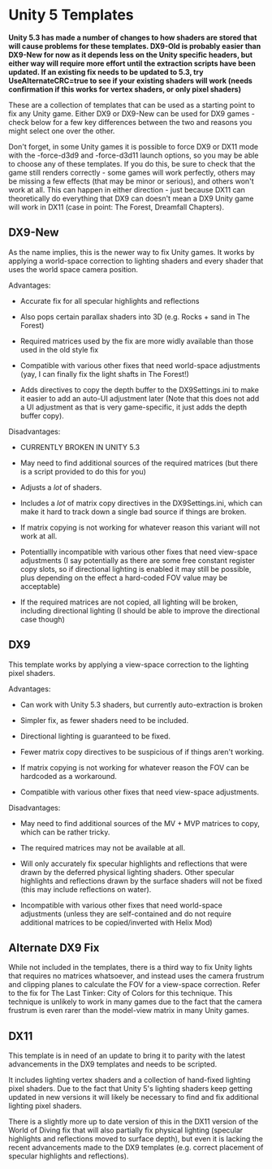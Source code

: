 Unity 5 Templates
=================

**Unity 5.3 has made a number of changes to how shaders are stored that will
cause problems for these templates. DX9-Old is probably easier than DX9-New for
now as it depends less on the Unity specific headers, but either way will
require more effort until the extraction scripts have been updated. If an
existing fix needs to be updated to 5.3, try UseAlternateCRC=true to see if
your existing shaders will work (needs confirmation if this works for vertex
shaders, or only pixel shaders)**

These are a collection of templates that can be used as a starting point to fix
any Unity game. Either DX9 or DX9-New can be used for DX9 games - check below
for a few key differences between the two and reasons you might select one over
the other.

Don't forget, in some Unity games it is possible to force DX9 or DX11 mode with
the -force-d3d9 and -force-d3d11 launch options, so you may be able to choose
any of these templates. If you do this, be sure to check that the game still
renders correctly - some games will work perfectly, others may be missing a few
effects (that may be minor or serious), and others won't work at all. This can
happen in either direction - just because DX11 can theoretically do everything
that DX9 can doesn't mean a DX9 Unity game will work in DX11 (case in point:
The Forest, Dreamfall Chapters).

DX9-New
-------
As the name implies, this is the newer way to fix Unity games. It works by
applying a world-space correction to lighting shaders and every shader that
uses the world space camera position.

Advantages:

- Accurate fix for all specular highlights and reflections

- Also pops certain parallax shaders into 3D (e.g. Rocks + sand in The Forest)

- Required matrices used by the fix are more widly available than those used in
  the old style fix

- Compatible with various other fixes that need world-space adjustments (yay, I
  can finally fix the light shafts in The Forest!)

- Adds directives to copy the depth buffer to the DX9Settings.ini to make it
  easier to add an auto-UI adjustment later (Note that this does not add a UI
  adjustment as that is very game-specific, it just adds the depth buffer
  copy).

Disadvantages:

- CURRENTLY BROKEN IN UNITY 5.3

- May need to find additional sources of the required matrices (but there is a
  script provided to do this for you)

- Adjusts a *lot* of shaders.

- Includes a *lot* of matrix copy directives in the DX9Settings.ini, which can
  make it hard to track down a single bad source if things are broken.

- If matrix copying is not working for whatever reason this variant will not
  work at all.

- Potentiallly incompatible with various other fixes that need view-space
  adjustments (I say potentially as there are some free constant register copy
  slots, so if directional lighting is enabled it may still be possible, plus
  depending on the effect a hard-coded FOV value may be acceptable)

- If the required matrices are not copied, all lighting will be broken,
  including directional lighting (I should be able to improve the directional
  case though)

DX9
---
This template works by applying a view-space correction to the lighting pixel
shaders.

Advantages:

- Can work with Unity 5.3 shaders, but currently auto-extraction is broken

- Simpler fix, as fewer shaders need to be included.

- Directional lighting is guaranteed to be fixed.

- Fewer matrix copy directives to be suspicious of if things aren't working.

- If matrix copying is not working for whatever reason the FOV can be hardcoded
  as a workaround.

- Compatible with various other fixes that need view-space adjustments.

Disadvantages:

- May need to find additional sources of the MV + MVP matrices to copy, which
  can be rather tricky.

- The required matrices may not be available at all.

- Will only accurately fix specular highlights and reflections that were drawn
  by the deferred physical lighting shaders. Other specular highlights and
  reflections drawn by the surface shaders will not be fixed (this may include
  reflections on water).

- Incompatible with various other fixes that need world-space adjustments
  (unless they are self-contained and do not require additional matrices to be
  copied/inverted with Helix Mod)

Alternate DX9 Fix
-----------------
While not included in the templates, there is a third way to fix Unity lights
that requires no matrices whatsoever, and instead uses the camera frustrum and
clipping planes to calculate the FOV for a view-space correction. Refer to the
fix for The Last Tinker: City of Colors for this technique. This technique is
unlikely to work in many games due to the fact that the camera frustrum is even
rarer than the model-view matrix in many Unity games.

DX11
----
This template is in need of an update to bring it to parity with the latest
advancements in the DX9 templates and needs to be scripted.

It includes lighting vertex shaders and a collection of hand-fixed lighting
pixel shaders. Due to the fact that Unity 5's lighting shaders keep getting
updated in new versions it will likely be necessary to find and fix additional
lighting pixel shaders.

There is a slightly more up to date version of this in the DX11 version of the
World of Diving fix that will also partially fix physical lighting (specular
highlights and reflections moved to surface depth), but even it is lacking the
recent advancements made to the DX9 templates (e.g. correct placement of
specular highlights and reflections).
